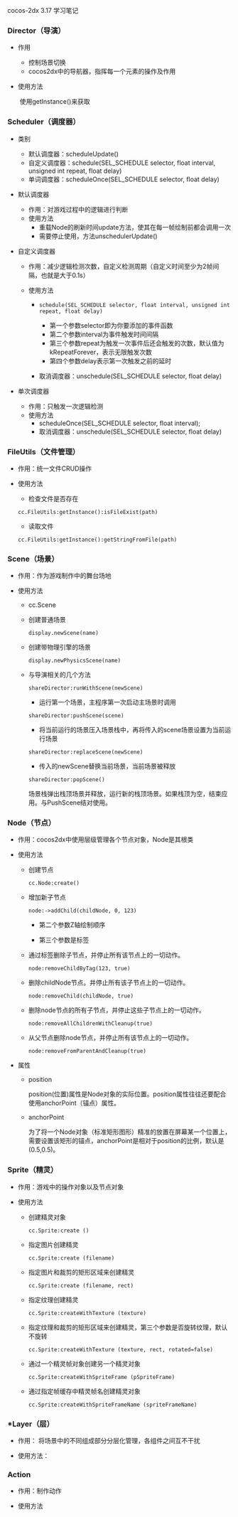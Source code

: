 cocos-2dx 3.17 学习笔记

### Director（导演）

+ 作用

  + 控制场景切换
  + cocos2dx中的导航器，指挥每一个元素的操作及作用

+ 使用方法

  ​	使用getInstance()来获取

### Scheduler（调度器）

+ 类别

  + 默认调度器：scheduleUpdate()
  + 自定义调度器：schedule(SEL_SCHEDULE selector, float interval, unsigned int repeat, float delay)
  + 单词调度器：scheduleOnce(SEL_SCHEDULE selector, float delay)

+ 默认调度器

  + 作用：对游戏过程中的逻辑进行判断
  + 使用方法
    + 重载Node的刷新时间update方法，使其在每一帧绘制前都会调用一次
    + 需要停止使用，方法unschedulerUpdate()

+ 自定义调度器

  + 作用：减少逻辑检测次数，自定义检测周期（自定义时间至少为2帧间隔，也就是大于0.1s）

  + 使用方法

    + ```
      schedule(SEL_SCHEDULE selector, float interval, unsigned int repeat, float delay)
      ```

      + 第一个参数selector即为你要添加的事件函数
      + 第二个参数interval为事件触发时间间隔
      + 第三个参数repeat为触发一次事件后还会触发的次数，默认值为kRepeatForever，表示无限触发次数
      + 第四个参数delay表示第一次触发之前的延时

    + 取消调度器：unschedule(SEL_SCHEDULE selector, float delay)

+ 单次调度器

  + 作用：只触发一次逻辑检测
  + 使用方法
    + scheduleOnce(SEL_SCHEDULE selector, float interval);
    + 取消调度器：unschedule(SEL_SCHEDULE selector, float delay)

### FileUtils（文件管理）

+ 作用：统一文件CRUD操作

+ 使用方法

  + 检查文件是否存在

  ```
  cc.FileUtils:getInstance():isFileExist(path)
  ```

  + 读取文件

  ```
  cc.FileUtils:getInstance():getStringFromFile(path)
  ```

### Scene（场景）

+ 作用：作为游戏制作中的舞台场地

+ 使用方法

  + cc.Scene

  + 创建普通场景

    ```
    display.newScene(name)
    ```

  + 创建带物理引擎的场景

    ```
    display.newPhysicsScene(name)
    ```

  + 与导演相关的几个方法

    ```
    shareDirector:runWithScene(newScene)
    ```

    + 运行第一个场景，主程序第一次启动主场景时调用

    ```
    shareDirector:pushScene(scene)
    ```

    + 将当前运行的场景压入场景栈中，再将传入的scene场景设置为当前运行场景

    ```
    shareDirector:replaceScene(newScene)
    ```

    + 传入的newScene替换当前场景，当前场景被释放

    ```
    shareDirector:popScene()
    ```

    场景栈弹出栈顶场景并释放，运行新的栈顶场景。如果栈顶为空，结束应用。与PushScene结对使用。

### Node（节点）

+ 作用：cocos2dx中使用层级管理各个节点对象，Node是其根类

+ 使用方法

  + 创建节点

    ```
    cc.Node:create()
    ```

  + 增加新子节点

    ```
    node:->addChild(childNode, 0, 123)
    ```

    + 第二个参数Z轴绘制顺序

    + 第三个参数是标签

  + 通过标签删除子节点，并停止所有该节点上的一切动作。

    ```
    node:removeChildByTag(123, true) 
    ```

  + 删除childNode节点。并停止所有该子节点上的一切动作。

    ```
    node:removeChild(childNode, true)
    ```

  + 删除node节点的所有子节点，并停止这些子节点上的一切动作。

    ```
    node:removeAllChildrenWithCleanup(true)
    ```

  + 从父节点删除node节点，并停止所有该节点上的一切动作。

    ```
    node:removeFromParentAndCleanup(true)
    ```

+ 属性

  + position

    ​		position(位置)属性是Node对象的实际位置。position属性往往还要配合使用anchorPoint（锚点）属性。

  + anchorPoint

    ​		为了将一个Node对象（标准矩形图形）精准的放置在屏幕某一个位置上，需要设置该矩形的锚点，anchorPoint是相对于position的比例，默认是(0.5,0.5)。

### Sprite（精灵）

+ 作用：游戏中的操作对象以及节点对象

+ 使用方法

  + 创建精灵对象

    ```
    cc.Sprite:create ()
    ```

  + 指定图片创建精灵

    ```
    cc.Sprite:create (filename)
    ```

  + 指定图片和裁剪的矩形区域来创建精灵

    ```
    cc.Sprite:create (filename, rect)
    ```

  + 指定纹理创建精灵

    ```
    cc.Sprite:createWithTexture (texture)
    ```

  + 指定纹理和裁剪的矩形区域来创建精灵，第三个参数是否旋转纹理，默认不旋转

    ```
    cc.Sprite:createWithTexture (texture, rect, rotated=false)
    ```

  + 通过一个精灵帧对象创建另一个精灵对象

    ```
    cc.Sprite:createWithSpriteFrame (pSpriteFrame)
    ```

  + 通过指定帧缓存中精灵帧名创建精灵对象

    ```
    cc.Sprite:createWithSpriteFrameName (spriteFrameName)
    ```

### *Layer（层）

+ 作用： 将场景中的不同组成部分分层化管理，各组件之间互不干扰

+ 使用方法：

   

### Action

+ 作用：制作动作

+ 使用方法

  